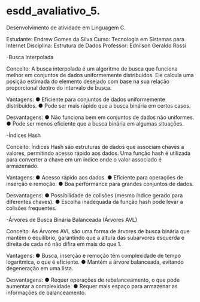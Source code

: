# esdd_avaliativo_5.
Desenvolvimento de atividade em Linguagem C.

Estudante: Endrew Gomes da Silva
Curso: Tecnologia em Sistemas para Internet
Disciplina: Estrutura de Dados
Professor: Ednilson Geraldo Rossi

-Busca Interpolada

Conceito:
A busca interpolada é um algoritmo de busca que funciona melhor em conjuntos de
dados uniformemente distribuídos. Ele calcula uma posição estimada do elemento
desejado com base na sua relação proporcional dentro do intervalo de busca.

Vantagens:
● Eficiente para conjuntos de dados uniformemente distribuídos.
● Pode ser mais rápido que a busca binária em certos casos.

Desvantagens:
● Não funciona bem em conjuntos de dados não uniformes.
● Pode ser menos eficiente que a busca binária em algumas situações.

-Índices Hash

Conceito:
Índices Hash são estruturas de dados que associam chaves a valores, permitindo
acesso rápido aos dados. Uma função hash é utilizada para converter a chave em
um índice onde o valor associado é armazenado.

Vantagens:
● Acesso rápido aos dados.
● Eficiente para operações de inserção e remoção.
● Boa performance para grandes conjuntos de dados.

Desvantagens:
● Possibilidade de colisões (mesmo índice gerado para diferentes chaves).
● Escolha inadequada da função hash pode levar a colisões frequentes.

-Árvores de Busca Binária Balanceada (Árvores AVL)

Conceito:
As Árvores AVL são uma forma de árvores de busca binária que mantêm o equilíbrio,
garantindo que a altura das subárvores esquerda e direita de cada nó não difira em
mais do que 1.

Vantagens:
● Busca, inserção e remoção têm complexidade de tempo logarítmica, o que é
eficiente.
● Mantém a árvore balanceada, evitando degeneração em uma lista.

Desvantagens:
● Requer operações de rebalanceamento, o que pode aumentar a
complexidade.
● Requer mais espaço para armazenar as informações de balanceamento.
